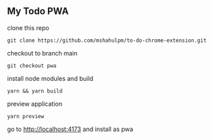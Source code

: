 ## My Todo PWA  

clone this repo 
```shell
git clone https://github.com/mshahulpm/to-do-chrome-extension.git 
```
checkout to branch main
```shell
git checkout pwa 
```
install node modules and build
```shell
yarn && yarn build
```

preview application
```shell
yarn preview
```
go to [http://localhost:4173](http://localhost:4173) and install as pwa  

